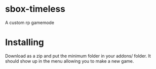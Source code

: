 # sbox-timeless
 A custom rp gamemode
 
 # Installing
 
 Download as a zip and put the minimum folder in your addons/ folder. It should show up in the menu allowing you to make a new game.
 
